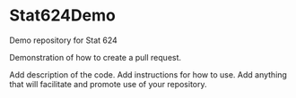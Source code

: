 # Stat624Demo
Demo repository for Stat 624

Demonstration of how to create a pull request.

Add description of the code.
Add instructions for how to use.
Add anything that will facilitate and promote use of your repository.
